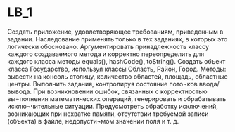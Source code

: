 # LB_1
Создать приложение, удовлетворяющее требованиям, приведенным в задании. 
Наследование применять только в тех заданиях, в которых это логически обосновано. 
Аргументировать принадлежность классу каждого создаваемого метода и 
корректно переопределить для каждого класса методы equals(), hashCode(), toString().
Создать объект класса Государство, используя классы Область, Район, Город. 
Методы: вывести на консоль столицу, количество областей, площадь, областные центры.
Выполнить задания, контролируя состояние пото¬ков ввода/вывода.
При возникновении ошибок, связанных с корректностью вы¬полнения математических операций,
генерировать и обрабатывать исклю¬чительные ситуации. Предусмотреть обработку исключений, 
возникающих при нехватке памяти, отсутствии требуемой записи (объекта) в файле, недопусти¬мом значении поля и т. д.
